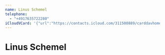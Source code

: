 ```yaml
---
name: Linus Schemel
telephone:
  - "+4917635722280"
iCloudVCard: '{"url":"https://contacts.icloud.com/311500889/carddavhome/card/EF05C529-7C29-4457-ACF6-D27A2BCFF48A.vcf","etag":"\"kxizywz7\"","data":"BEGIN:VCARD\r\nVERSION:3.0\r\nFN:\r\nN:Schemel;Linus;;;\r\nUID:4E77C765-4DE0-4C4E-A211-886FAD1E74B8\r\nPRODID:-//Apple Inc.//iOS 15.2//EN\r\nREV:2025-04-03T22:15:35Z\r\nORG:;\r\nTEL:+4917635722280\r\nEND:VCARD"}'
---
```

# Linus Schemel